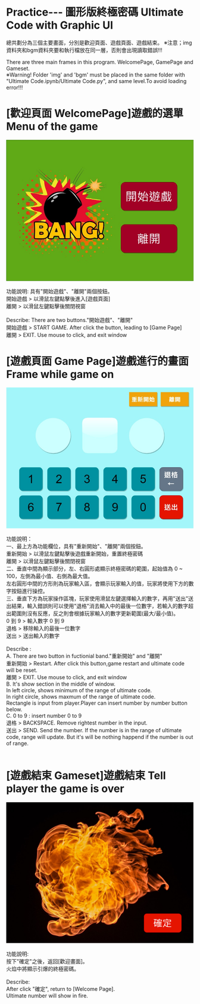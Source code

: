 # Practice--- 圖形版終極密碼 Ultimate Code with Graphic UI

總共劃分為三個主要畫面，分別是歡迎頁面、遊戲頁面、遊戲結束。
※注意；img資料夾和bgm資料夾要和執行檔放在同一層，否則會出現讀取錯誤!!!

There are three main frames in this program. WelcomePage, GamePage and Gameset.<br />
※Warning! Folder 'img' and 'bgm' must be placed in the same folder with "Ultimate Code.ipynb/Ultimate Code.py", and same level.To avoid loading error!!!
<br />
# [歡迎頁面 WelcomePage]遊戲的選單 Menu of the game 
    
![image](https://github.com/shih674/Practive---/blob/master/img/welcomeBG.jpg)

功能說明: 具有"開始遊戲"、"離開"兩個按鈕。  <br /> 
    開始遊戲 > 以滑鼠左鍵點擊後進入[遊戲頁面]  <br /> 
    離開 > 以滑鼠左鍵點擊後關閉視窗  <br /> 
    <br />
Describe: There are two buttons."開始遊戲"、"離開" <br />
    開始遊戲 > START GAME. After click the button, leading to [Game Page]  <br /> 
    離開 > EXIT. Use mouse to click, and exit window  <br />     

# [遊戲頁面 Game Page]遊戲進行的畫面 Frame while game on

![image](https://github.com/shih674/Practive---/blob/master/img/gameBG.jpg)

功能說明： <br />
    一、最上方為功能欄位，具有"重新開始"、"離開"兩個按鈕。<br />
        重新開始 > 以滑鼠左鍵點擊後遊戲重新開始，重置終極密碼<br />
        離開 > 以滑鼠左鍵點擊後關閉視窗<br />
    二、垂直中間為顯示部分，左、右圓形處顯示終極密碼的範圍，起始值為 0 ~ 100，左側為最小值、右側為最大值。<br />
        左右圓形中間的方形則為玩家輸入區，會顯示玩家輸入的值，玩家將使用下方的數字按鈕進行操控。<br />
    三、垂直下方為玩家操作區塊，玩家使用滑鼠左鍵選擇輸入的數字，再用"送出"送出結果，輸入錯誤則可以使用"退格"消去輸入中的最後一位數字，若輸入的數字超出範圍則沒有反應，反之則會根據玩家輸入的數字更新範圍(最大/最小值)。<br />
        0 到 9 > 輸入數字 0 到 9<br />
        退格 > 移除輸入的最後一位數字<br />
        送出 > 送出輸入的數字<br />
        <br />
Describe : <br />
    A. There are two button in fuctionial band."重新開始" and "離開"<br />
       重新開始 > Restart. After click this button,game restart and ultimate code will be reset.<br />
       離開 > EXIT. Use mouse to click, and exit window <br />
    B. It's show section in the middle of window. <br />
       In left circle, shows minimum of the range of ultimate code.<br />
       In right circle, shows maxmum of the range of ultimate code.<br />
       Rectangle is input from player.Player can insert number by number button below.<br />
    C. 0 to 9 : insert number 0 to 9<br />
       退格 > BACKSPACE. Remove rightest number in the input.<br />
       送出 > SEND. Send the number. If the number is in the range of ultimate code, range will update. But it's will be nothing happend if the number is out of range. <br />
       <br />
# [遊戲結束 Gameset]遊戲結束 Tell player the game is over

![image](https://github.com/shih674/Practive---/blob/master/img/bg.png)

功能說明:<br />
    按下"確定"之後，返回[歡迎畫面]。<br />
    火焰中將顯示引爆的終極密碼。<br /><br />
Describe:<br />
    After click "確定", return to [Welcome Page].<br />
    Ultimate number will show in fire.<br />
